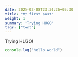 ```yaml
---
date: 2025-02-08T23:30:26+05:30
title: "My first post"
weight: 1
summary: "Trying HUGO"
tags: ["test"]
---
```


Trying HUGO!

```javascript
console.log("hello world")
```